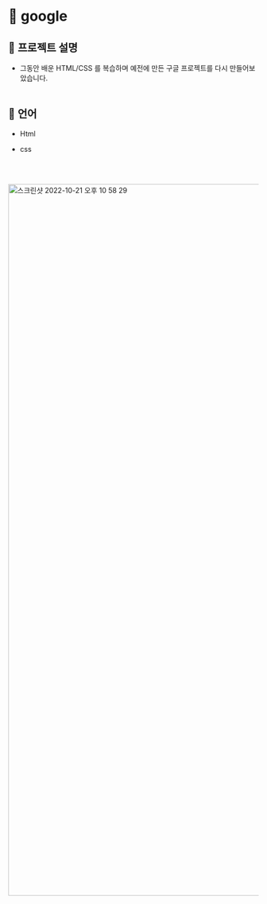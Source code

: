# 🌱 google 

## 🌿 프로젝트 설명

- 그동안 배운 HTML/CSS 를 복습하며 예전에 만든 구글 프로젝트를 다시 만들어보았습니다. 
  <br/>
  <br/>
## 🌿 언어

- Html
- css
  
  <br/>
  <br/>
 
<img width="1432" alt="스크린샷 2022-10-21 오후 10 58 29" src="https://user-images.githubusercontent.com/108171986/197213749-3bc2ffc8-865b-4fa2-9f84-7e01b3e54d9e.png">
